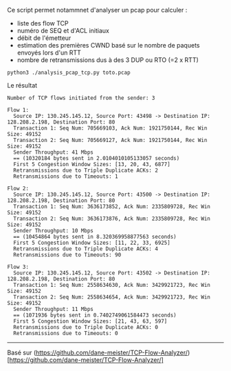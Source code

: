 

Ce script permet notammnet d'analyser un pcap pour calculer :
- liste des flow TCP
- numéro de SEQ et d'ACL initiaux
- débit de l'émetteur
- estimation des premières CWND basé sur le nombre de paquets envoyés lors d'un RTT
- nombre de retransmissions dus à des 3 DUP ou RTO (=2 x RTT)

```
python3 ./analysis_pcap_tcp.py toto.pcap
```
Le résultat
```
Number of TCP flows initiated from the sender: 3

Flow 1:
  Source IP: 130.245.145.12, Source Port: 43498 -> Destination IP: 128.208.2.198, Destination Port: 80
  Transaction 1: Seq Num: 705669103, Ack Num: 1921750144, Rec Win Size: 49152
  Transaction 2: Seq Num: 705669127, Ack Num: 1921750144, Rec Win Size: 49152
  Sender Throughput: 41 Mbps
  == (10320184 bytes sent in 2.0104010105133057 seconds)
  First 5 Congestion Window Sizes: [13, 20, 43, 6877]
  Retransmissions due to Triple Duplicate ACKs: 2
  Retransmissions due to Timeouts: 1

Flow 2:
  Source IP: 130.245.145.12, Source Port: 43500 -> Destination IP: 128.208.2.198, Destination Port: 80
  Transaction 1: Seq Num: 3636173852, Ack Num: 2335809728, Rec Win Size: 49152
  Transaction 2: Seq Num: 3636173876, Ack Num: 2335809728, Rec Win Size: 49152
  Sender Throughput: 10 Mbps
  == (10454864 bytes sent in 8.320369958877563 seconds)
  First 5 Congestion Window Sizes: [11, 22, 33, 6925]
  Retransmissions due to Triple Duplicate ACKs: 4
  Retransmissions due to Timeouts: 90

Flow 3:
  Source IP: 130.245.145.12, Source Port: 43502 -> Destination IP: 128.208.2.198, Destination Port: 80
  Transaction 1: Seq Num: 2558634630, Ack Num: 3429921723, Rec Win Size: 49152
  Transaction 2: Seq Num: 2558634654, Ack Num: 3429921723, Rec Win Size: 49152
  Sender Throughput: 11 Mbps
  == (1071936 bytes sent in 0.7402749061584473 seconds)
  First 5 Congestion Window Sizes: [21, 43, 63, 597]
  Retransmissions due to Triple Duplicate ACKs: 0
  Retransmissions due to Timeouts: 0
```

---
Basé sur (https://github.com/dane-meister/TCP-Flow-Analyzer/)[https://github.com/dane-meister/TCP-Flow-Analyzer/]